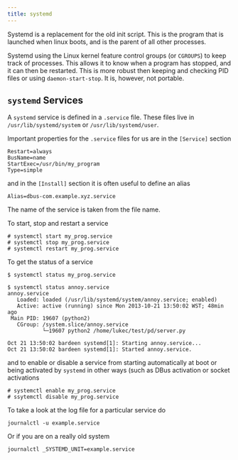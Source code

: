 ```yaml
---
title: systemd
---
```


Systemd is a replacement for the old init script. This is the
program that is launched when linux boots, and is the parent of
all other processes.

Systemd using the Linux kernel feature control groups (or `CGROUPS`)
to keep track of processes. This allows it to know when a program
has stopped, and it can then be restarted. This is more robust then
keeping and checking PID files or using `daemon-start-stop`. It is,
however, not portable.

## `systemd` Services

A `systemd` service is defined in a `.service` file. These files
live in `/usr/lib/systemd/system` or `/usr/lib/systemd/user`.

Important properties for the `.service` files for us are in
the `[Service]` section

    Restart=always
    BusName=name
    StartExec=/usr/bin/my_program
    Type=simple

and in the `[Install]` section it is often useful to define
an alias

    Alias=dbus-com.example.xyz.service

The name of the service is taken from the file name.

To start, stop and restart a service

    # systemctl start my_prog.service
    # systemctl stop my_prog.service
    # systemctl restart my_prog.service

To get the status of a service

    $ systemctl status my_prog.service

~~~
$ systemctl status annoy.service
annoy.service
   Loaded: loaded (/usr/lib/systemd/system/annoy.service; enabled)
   Active: active (running) since Mon 2013-10-21 13:50:02 WST; 48min ago
 Main PID: 19607 (python2)
   CGroup: /system.slice/annoy.service
           └─19607 python2 /home/lukec/test/pd/server.py

Oct 21 13:50:02 bardeen systemd[1]: Starting annoy.service...
Oct 21 13:50:02 bardeen systemd[1]: Started annoy.service.

~~~
and to enable or disable a service from starting automatically
at boot or being activated by `systemd` in other ways (such
as DBus activation or socket activations

    # systemctl enable my_prog.service
    # ssytemctl disable my_prog.service

To take a look at the log file for a particular service do

    journalctl -u example.service

Or if you are on a really old system

    journalctl _SYSTEMD_UNIT=example.service


